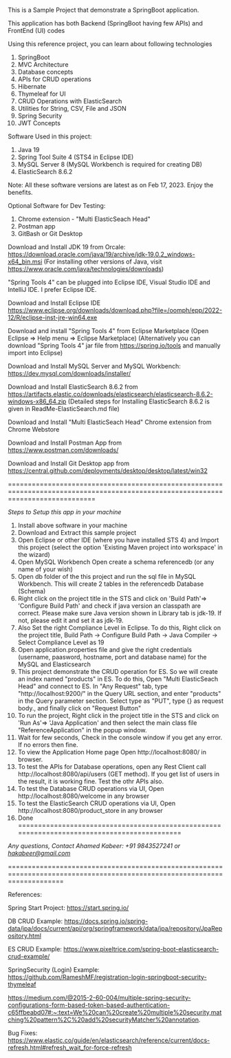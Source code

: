 This is a Sample Project that demonstrate a SpringBoot application.

This application has both Backend (SpringBoot having few APIs) and FrontEnd (UI) codes

Using this reference project, you can learn about following technologies 

01. SpringBoot
02. MVC Architecture
03. Database concepts
04. APIs for CRUD operations
05. Hibernate
06. Thymeleaf for UI
07. CRUD Operations with ElasticSearch
08. Utilities for String, CSV, File and JSON 
09. Spring Security
10. JWT Concepts


Software Used in this project:
1. Java 19
2. Spring Tool Suite 4 (STS4 in Eclipse IDE)
3. MySQL Server 8 (MySQL Workbench is required for creating DB) 
4. ElasticSearch 8.6.2

Note: All these software versions are latest as on Feb 17, 2023.  Enjoy the benefits.

Optional Software for Dev Testing:
1. Chrome extension - "Multi ElasticSeach Head"
2. Postman app
3. GitBash or Git Desktop

Download and Install JDK 19 from Orcale:
https://download.oracle.com/java/19/archive/jdk-19.0.2_windows-x64_bin.msi
(For installing other versions of Java, visit https://www.oracle.com/java/technologies/downloads)

"Spring Tools 4" can be plugged into Eclipse IDE, Visual Studio IDE and IntelliJ IDE. I prefer Eclipse IDE.

Download and Install Eclipse IDE
https://www.eclipse.org/downloads/download.php?file=/oomph/epp/2022-12/R/eclipse-inst-jre-win64.exe

Download and install "Spring Tools 4" from Eclipse Marketplace (Open Eclipse => Help menu => Eclipse Marketplace)
(Alternatively you can download "Spring Tools 4" jar file from https://spring.io/tools and manually import into Eclipse)

Download and Install MySQL Server and MySQL Workbench:
https://dev.mysql.com/downloads/installer/

Download and Install ElasticSearch 8.6.2 from https://artifacts.elastic.co/downloads/elasticsearch/elasticsearch-8.6.2-windows-x86_64.zip
(Detailed steps for Installing ElasticSearch 8.6.2 is given in ReadMe-ElasticSearch.md file)


Download and Install "Multi ElasticSeach Head" Chrome extension from Chrome Webstore

Download and Install Postman App from https://www.postman.com/downloads/

Download and Install Git Desktop app from  https://central.github.com/deployments/desktop/desktop/latest/win32

==================================================================================================================================

*Steps to Setup this app in your machine*
1. Install above software in your machine
2. Download and Extract this sample project
3. Open Eclipse or other IDE (where you have installed STS 4) and Import this project (select the option 'Existing Maven project into workspace' in the wizard)
4. Open MySQL Workbench Open create a schema referencedb (or any name of your wish)
5. Open db folder of the this project and run the sql file in MySQL Workbench.  This will create 2 tables in the referencedb Database (Schema)
6. Right click on the project title in the STS and click on 'Build Path'=> 'Configure Build Path' and check if java version an classpath are correct. Please make sure Java version shown in Library tab is jdk-19. If not, please edit it and set it as jdk-19.
7. Also Set the right Compliance Level in Eclipse. To do this, Right click on the project title, Build Path -> Configure Build Path -> Java Compiler -> Select Compliance Level as 19
8. Open application.properties file and give the right credentials (username, paasword, hostname, port and database name) for the MySQL and Elasticsearch
9. This project demonstrate the CRUD operation for ES. So we will create an index named "products" in ES. To do this, Open "Multi ElasticSeach Head" and connect to ES. In "Any Request" tab, type "http://localhost:9200/" in the Query URL section, and enter "products" in the Query parameter section. Select type as "PUT", type {} as request body., and finally click on "Request Button"
10. To run the project, Right click in the project title in the STS and click on 'Run As'=> 'Java Application' and then select the main class file "ReferenceApplication" in the popup window.
11. Wait for few seconds, Check in the console window if you get any error. If no errors then fine.
12. To view the Application Home page Open http://localhost:8080/ in browser.
13. To test the APIs for Database operations, open any Rest Client call http://localhost:8080/api/users (GET method). If you get list of users in the result, it is working fine. Test the othr APIs also.
14. To test the Database CRUD operations via UI, Open http://localhost:8080/welcome in any browser
15. To test the ElasticSearch CRUD operations via UI, Open http://localhost:8080/product_store in any browser
16. Done
============================================================================================

*Any questions, Contact Ahamed Kabeer: +91 9843527241 or hakabeer@gmail.com*

==========================================================================================================================

References:

Spring Start Project:
https://start.spring.io/

DB CRUD Example:
https://docs.spring.io/spring-data/jpa/docs/current/api/org/springframework/data/jpa/repository/JpaRepository.html

ES CRUD Example:
https://www.pixeltrice.com/spring-boot-elasticsearch-crud-example/

SpringSecurity (Login) Example:
https://github.com/RameshMF/registration-login-springboot-security-thymeleaf

https://medium.com/@2015-2-60-004/multiple-spring-security-configurations-form-based-token-based-authentication-c65ffbeabd07#:~:text=We%20can%20create%20multiple%20security,matching%20pattern%2C%20add%20securityMatcher%20annotation.

Bug Fixes:
https://www.elastic.co/guide/en/elasticsearch/reference/current/docs-refresh.html#refresh_wait_for-force-refresh
